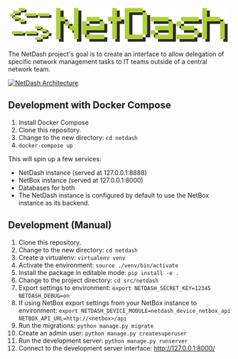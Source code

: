 ![NetDash](docs/netdash-logo-small.png)

The NetDash project's goal is to create an interface to allow delegation of specific network management tasks to IT teams outside of a central network team. 

[![NetDash Architecture](https://docs.google.com/drawings/d/e/2PACX-1vQEr6ikrwHVAFtjBPgm5zIL8UZib4GsF8H3KgNbUxm5o9MhwRb_vgnz_gG_bUHd03ORH6RiCo2OFFCj/pub?h=800)](https://docs.google.com/drawings/d/1A859k49JQTn8-IcRoAqisa9Si5KzwJtGTJynPENe2cU/edit)

## Development with Docker Compose

1. Install Docker Compose
2. Clone this repository.
3. Change to the new directory: `cd netdash`
4. `docker-compose up`

This will spin up a few services:
  - NetDash instance (served at 127.0.0.1:8888)
  - NetBox instance (served at 127.0.0.1:8000)
  - Databases for both
  - The NetDash instance is configured by default to use the NetBox instance as its backend.

## Development (Manual)

1. Clone this repository.
2. Change to the new directory: `cd netdash`
3. Create a virtualenv: `virtualenv venv`
4. Activate the environment: `source ./venv/bin/activate`
5. Install the package in editable mode: `pip install -e .`
6. Change to the project directory: `cd src/netdash`
7. Export settings to environment: `export NETDASH_SECRET_KEY=12345 NETDASH_DEBUG=on`
8. If using NetBox export settings from your NetBox instance to environment: `export NETDASH_DEVICE_MODULE=netdash_device_netbox_api NETBOX_API_URL=http://<netbox>/api`
9. Run the migrations: `python manage.py migrate`
10. Create an admin user: `python manage.py createsuperuser`
11. Run the development server: `python manage.py runserver`
12. Connect to the development server interface: <http://127.0.0.1:8000/>
